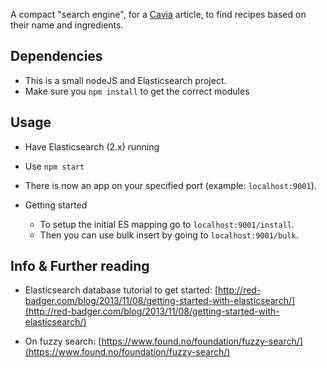 
A compact "search engine", for a [Cavia](https://issuu.com/studieverenigingvia) article, to find recipes based on their name and ingredients.

## Dependencies

* This is a small nodeJS and Elasticsearch project.
* Make sure you `npm install` to get the correct modules

## Usage

* Have Elasticsearch (2.x) running
* Use `npm start`
* There is now an app on your specified port (example: `localhost:9001`).

* Getting started
    * To setup the initial ES mapping go to `localhost:9001/install`.
    * Then you can use bulk insert by going to `localhost:9001/bulk`.


## Info & Further reading

* Elasticsearch database tutorial to get started: [http://red-badger.com/blog/2013/11/08/getting-started-with-elasticsearch/](http://red-badger.com/blog/2013/11/08/getting-started-with-elasticsearch/)

* On fuzzy search: [https://www.found.no/foundation/fuzzy-search/](https://www.found.no/foundation/fuzzy-search/)

